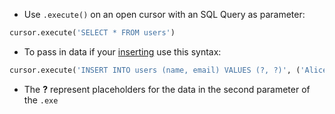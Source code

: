 - Use `.execute()` on an open cursor with an SQL Query as parameter:

```python
cursor.execute('SELECT * FROM users')
```

- To pass in data if your [inserting](insert.md) use this syntax:
```python
cursor.execute('INSERT INTO users (name, email) VALUES (?, ?)', ('Alice', 'alice@example.com'))
```

- The **?** represent placeholders for the data in the second parameter of the `.exe`
